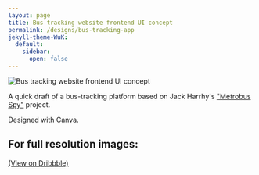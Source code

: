 ```yaml
---
layout: page
title: Bus tracking website frontend UI concept
permalink: /designs/bus-tracking-app
jekyll-theme-WuK:
  default:
    sidebar:
      open: false
---
```


![Bus tracking website frontend UI concept](https://cdn.dribbble.com/users/10894594/screenshots/17604768/media/04f632f0d83a0ccf501b4733398b3d85.png?resize=400x300&vertical=center)

A quick draft of a bus-tracking platform based on Jack Harrhy's ["Metrobus Spy"](https://github.com/jackharrhy/metrobus-spy) project.

Designed with Canva.

## For full resolution images:

[(View on Dribbble)](https://dribbble.com/shots/17604768-Bus-tracking-website-frontend-UI-concept)
